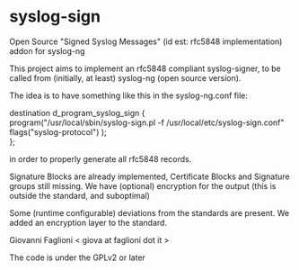 syslog-sign
===========

Open Source "Signed Syslog Messages" (id est: rfc5848 implementation) addon for syslog-ng

This project aims to implement an rfc5848 compliant syslog-signer,
to be called from (initially, at least) syslog-ng (open source version).

The idea is to have something like this in the syslog-ng.conf file:

destination d_program_syslog_sign {<br/>
        program("/usr/local/sbin/syslog-sign.pl -f /usr/local/etc/syslog-sign.conf" 
                flags("syslog-protocol")
        );<br/>
};<br/>

in order to properly generate all rfc5848 records.

Signature Blocks are already implemented, Certificate Blocks 
and Signature groups still missing.
We have (optional) encryption for the output (this is outside the standard,
and suboptimal)

Some (runtime configurable) deviations from the standards are present.
We added an encryption layer to the standard.

Giovanni Faglioni &lt; giova at faglioni dot it &gt; 

The code is under the GPLv2 or later

